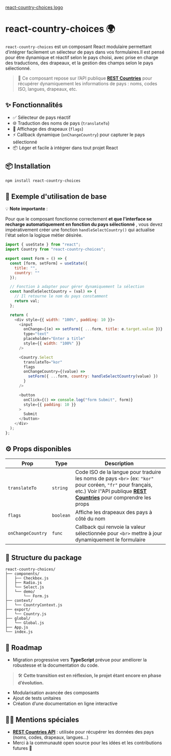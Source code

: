 [react-country-choices logo](./LogoReactCountryChoices.png)

# react-country-choices 🌍

`react-country-choices` est un composant React modulaire permettant d’intégrer facilement un sélecteur de pays dans vos formulaires.Il est pensé pour être dynamique et réactif selon le pays choisi, avec prise en charge des traductions, des drapeaux, et la gestion des champs selon le pays sélectionné.

> 📡 Ce composant repose sur l’API publique **[REST Countries](https://restcountries.com/)** pour récupérer dynamiquement les informations de pays : noms, codes ISO, langues, drapeaux, etc.

## ✨ Fonctionnalités

- ✅ Sélecteur de pays réactif
- 🌐 Traduction des noms de pays (`translateTo`)
- 🚩 Affichage des drapeaux (`flags`)
- ⚡ Callback dynamique (`onChangeCountry`) pour capturer le pays sélectionné
- 📦 Léger et facile à intégrer dans tout projet React

## 📦 Installation

```bash
npm install react-country-choices
```

## 🚀 Exemple d'utilisation de base

💡 **Note importante** :

Pour que le composant fonctionne correctement  **et que l'interface se recharge automatiquement en fonction du pays sélectionné** , vous devez impérativement créer une fonction `handleSelectCountry()` qui actualise l'état selon la logique métier désirée.

```js
import { useState } from "react";
import Country from "react-country-choices";

export const Form = () => {
  const [form, setForm] = useState({
    title: "",
    country: ""
  });

  // Fonction à adapter pour gérer dynamiquement la sélection
  const handleSelectCountry = (val) => {
    // Il retourne le nom du pays constamment
    return val;
  };

  return (
    <div style={{ width: "100%", padding: 10 }}>
      <input
        onChange={(e) => setForm({ ...form, title: e.target.value })}
        type="text"
        placeholder="Enter a title"
        style={{ width: "100%" }}
      />

      <Country.Select
        translateTo="kor"
        flags
        onChangeCountry={(value) =>
          setForm({ ...form, country: handleSelectCountry(value) })
        }
      />

      <button
        onClick={() => console.log("form Submit", form)}
        style={{ padding: 10 }}
      >
        Submit
      </button>
    </div>
  );
};

```

## ⚙️ Props disponibles

| Prop                | Type        | Description                                                                                                                                                                                                                    |
| ------------------- | ----------- | ------------------------------------------------------------------------------------------------------------------------------------------------------------------------------------------------------------------------------ |
| `translateTo`     | `string`  | Code ISO de la langue pour traduire les noms de pays `<br>` (ex: `"kor"` pour coréen, `"fr"` pour français, etc.) Voir l'’API publique **[REST Countries](https://restcountries.com/)** pour comprendre les props |
| `flags`           | `boolean` | Affiche les drapeaux des pays à côté du nom                                                                                                                                                                                 |
| `onChangeCountry` | `func`    | Callback qui renvoie la valeur sélectionnée pour `<br>` mettre à jour dynamiquement le formulaire                                                                                                                         |

## 📁 Structure du package

```plaintext
react-country-choices/
├── components/
│   ├── Checkbox.js
│   ├── Radio.js
│   └── Select.js
│   └── demo/
│       └── Form.js
├── context/
│   └── CountryContext.js
├── export/
│   └── Country.js
├── global/
│   └── Global.js
├── App.js
└── index.js
```

## 📘 Roadmap

- Migration progressive vers **TypeScript** prévue pour améliorer la robustesse et la documentation du code.

> 🛠️ **Cette transition est en réflexion, le projet étant encore en phase d’évolution.**

- Modularisation avancée des composants
- Ajout de tests unitaires
- Création d’une documentation en ligne interactive

## 🙇‍♂️ Mentions spéciales

- [**REST Countries API**](https://restcountries.com/) : utilisée pour récupérer les données des pays (noms, codes, drapeaux, langues…)
- Merci à la communauté open source pour les idées et les contributions futures 🙌
